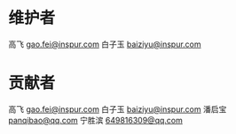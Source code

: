 # 维护者
高飞 gao.fei@inspur.com
白子玉 baiziyu@inspur.com

# 贡献者
高飞 gao.fei@inspur.com
白子玉 baiziyu@inspur.com
潘启宝 panqibao@qq.com
宁胜滨 649816309@qq.com
